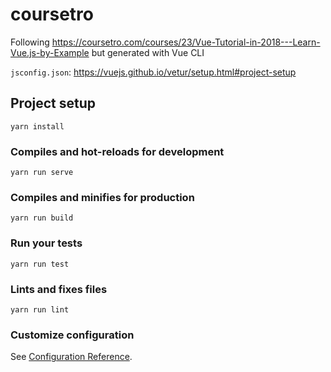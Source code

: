 # coursetro

Following https://coursetro.com/courses/23/Vue-Tutorial-in-2018---Learn-Vue.js-by-Example
but generated with Vue CLI

`jsconfig.json`: https://vuejs.github.io/vetur/setup.html#project-setup

## Project setup
```
yarn install
```

### Compiles and hot-reloads for development
```
yarn run serve
```

### Compiles and minifies for production
```
yarn run build
```

### Run your tests
```
yarn run test
```

### Lints and fixes files
```
yarn run lint
```

### Customize configuration
See [Configuration Reference](https://cli.vuejs.org/config/).
